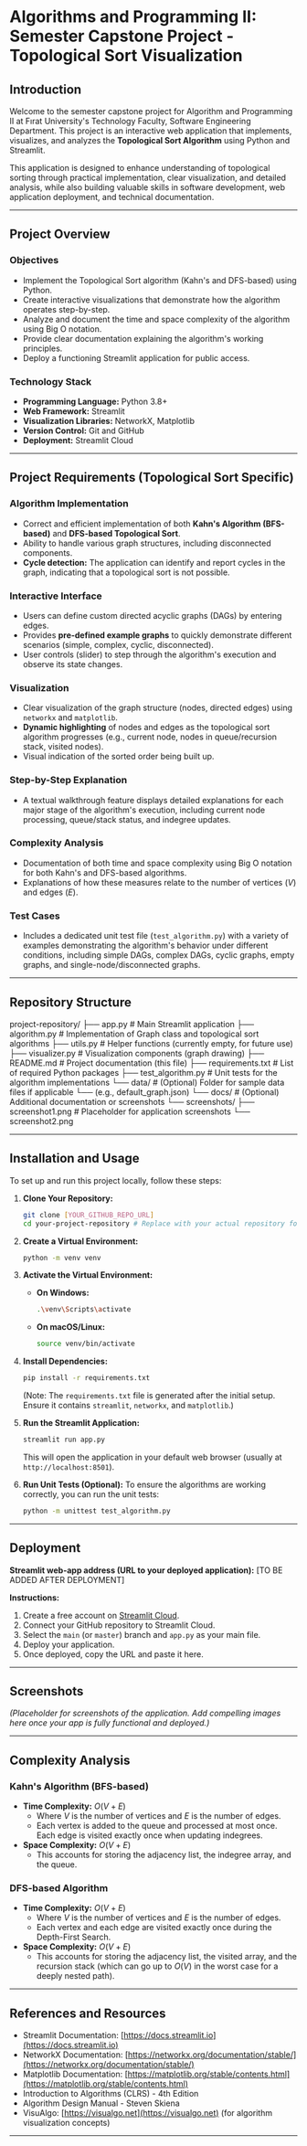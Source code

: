 # Algorithms and Programming II: Semester Capstone Project - Topological Sort Visualization

## Introduction

Welcome to the semester capstone project for Algorithm and Programming II at Fırat University's Technology Faculty, Software Engineering Department. This project is an interactive web application that implements, visualizes, and analyzes the **Topological Sort Algorithm** using Python and Streamlit.

This application is designed to enhance understanding of topological sorting through practical implementation, clear visualization, and detailed analysis, while also building valuable skills in software development, web application deployment, and technical documentation.

---

## Project Overview

### Objectives
- Implement the Topological Sort algorithm (Kahn's and DFS-based) using Python.
- Create interactive visualizations that demonstrate how the algorithm operates step-by-step.
- Analyze and document the time and space complexity of the algorithm using Big O notation.
- Provide clear documentation explaining the algorithm's working principles.
- Deploy a functioning Streamlit application for public access.

### Technology Stack
- **Programming Language:** Python 3.8+
- **Web Framework:** Streamlit
- **Visualization Libraries:** NetworkX, Matplotlib
- **Version Control:** Git and GitHub
- **Deployment:** Streamlit Cloud

---

## Project Requirements (Topological Sort Specific)

### Algorithm Implementation
- Correct and efficient implementation of both **Kahn's Algorithm (BFS-based)** and **DFS-based Topological Sort**.
- Ability to handle various graph structures, including disconnected components.
- **Cycle detection:** The application can identify and report cycles in the graph, indicating that a topological sort is not possible.

### Interactive Interface
- Users can define custom directed acyclic graphs (DAGs) by entering edges.
- Provides **pre-defined example graphs** to quickly demonstrate different scenarios (simple, complex, cyclic, disconnected).
- User controls (slider) to step through the algorithm's execution and observe its state changes.

### Visualization
- Clear visualization of the graph structure (nodes, directed edges) using `networkx` and `matplotlib`.
- **Dynamic highlighting** of nodes and edges as the topological sort algorithm progresses (e.g., current node, nodes in queue/recursion stack, visited nodes).
- Visual indication of the sorted order being built up.

### Step-by-Step Explanation
- A textual walkthrough feature displays detailed explanations for each major stage of the algorithm's execution, including current node processing, queue/stack status, and indegree updates.

### Complexity Analysis
- Documentation of both time and space complexity using Big O notation for both Kahn's and DFS-based algorithms.
- Explanations of how these measures relate to the number of vertices ($V$) and edges ($E$).

### Test Cases
- Includes a dedicated unit test file (`test_algorithm.py`) with a variety of examples demonstrating the algorithm's behavior under different conditions, including simple DAGs, complex DAGs, cyclic graphs, empty graphs, and single-node/disconnected graphs.

---

## Repository Structure
project-repository/
├── app.py                  # Main Streamlit application
├── algorithm.py            # Implementation of Graph class and topological sort algorithms
├── utils.py                # Helper functions (currently empty, for future use)
├── visualizer.py           # Visualization components (graph drawing)
├── README.md               # Project documentation (this file)
├── requirements.txt        # List of required Python packages
├── test_algorithm.py       # Unit tests for the algorithm implementations
└── data/                   # (Optional) Folder for sample data files if applicable
└── (e.g., default_graph.json)
└── docs/                   # (Optional) Additional documentation or screenshots
└── screenshots/
├── screenshot1.png # Placeholder for application screenshots
└── screenshot2.png

---

## Installation and Usage

To set up and run this project locally, follow these steps:

1.  **Clone Your Repository:**
    ```bash
    git clone [YOUR_GITHUB_REPO_URL] 
    cd your-project-repository # Replace with your actual repository folder name
    ```

2.  **Create a Virtual Environment:**
    ```bash
    python -m venv venv
    ```

3.  **Activate the Virtual Environment:**
    * **On Windows:**
        ```bash
        .\venv\Scripts\activate
        ```
    * **On macOS/Linux:**
        ```bash
        source venv/bin/activate
        ```

4.  **Install Dependencies:**
    ```bash
    pip install -r requirements.txt
    ```
    (Note: The `requirements.txt` file is generated after the initial setup. Ensure it contains `streamlit`, `networkx`, and `matplotlib`.)

5.  **Run the Streamlit Application:**
    ```bash
    streamlit run app.py
    ```
    This will open the application in your default web browser (usually at `http://localhost:8501`).

6.  **Run Unit Tests (Optional):**
    To ensure the algorithms are working correctly, you can run the unit tests:
    ```bash
    python -m unittest test_algorithm.py
    ```

---

## Deployment

**Streamlit web-app address (URL to your deployed application):**
[TO BE ADDED AFTER DEPLOYMENT]

**Instructions:**
1.  Create a free account on [Streamlit Cloud](https://streamlit.io/cloud).
2.  Connect your GitHub repository to Streamlit Cloud.
3.  Select the `main` (or `master`) branch and `app.py` as your main file.
4.  Deploy your application.
5.  Once deployed, copy the URL and paste it here.

---

## Screenshots

*(Placeholder for screenshots of the application. Add compelling images here once your app is fully functional and deployed.)*

---

## Complexity Analysis

### Kahn's Algorithm (BFS-based)
-   **Time Complexity:** $O(V + E)$
    -   Where $V$ is the number of vertices and $E$ is the number of edges.
    -   Each vertex is added to the queue and processed at most once. Each edge is visited exactly once when updating indegrees.
-   **Space Complexity:** $O(V + E)$
    -   This accounts for storing the adjacency list, the indegree array, and the queue.

### DFS-based Algorithm
-   **Time Complexity:** $O(V + E)$
    -   Where $V$ is the number of vertices and $E$ is the number of edges.
    -   Each vertex and each edge are visited exactly once during the Depth-First Search.
-   **Space Complexity:** $O(V + E)$
    -   This accounts for storing the adjacency list, the visited array, and the recursion stack (which can go up to $O(V)$ in the worst case for a deeply nested path).

---

## References and Resources

-   Streamlit Documentation: [https://docs.streamlit.io](https://docs.streamlit.io)
-   NetworkX Documentation: [https://networkx.org/documentation/stable/](https://networkx.org/documentation/stable/)
-   Matplotlib Documentation: [https://matplotlib.org/stable/contents.html](https://matplotlib.org/stable/contents.html)
-   Introduction to Algorithms (CLRS) - 4th Edition
-   Algorithm Design Manual - Steven Skiena
-   VisuAlgo: [https://visualgo.net](https://visualgo.net) (for algorithm visualization concepts)

---

